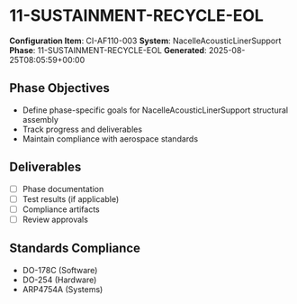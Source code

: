 # 11-SUSTAINMENT-RECYCLE-EOL

**Configuration Item**: CI-AF110-003
**System**: NacelleAcousticLinerSupport
**Phase**: 11-SUSTAINMENT-RECYCLE-EOL
**Generated**: 2025-08-25T08:05:59+00:00

## Phase Objectives
- Define phase-specific goals for NacelleAcousticLinerSupport structural assembly
- Track progress and deliverables
- Maintain compliance with aerospace standards

## Deliverables
- [ ] Phase documentation
- [ ] Test results (if applicable)
- [ ] Compliance artifacts
- [ ] Review approvals

## Standards Compliance
- DO-178C (Software)
- DO-254 (Hardware)
- ARP4754A (Systems)

